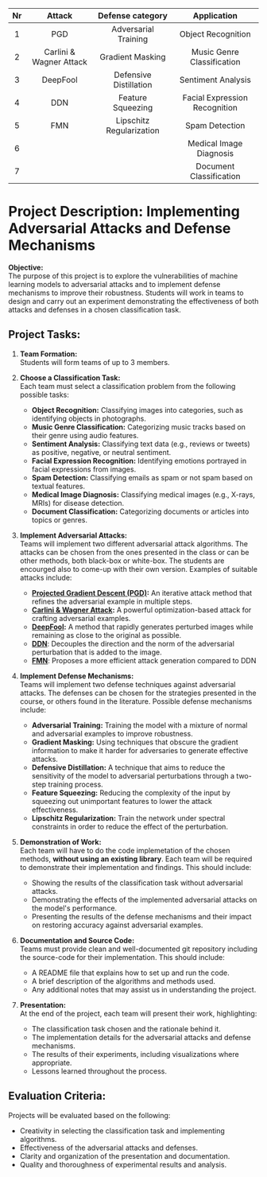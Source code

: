 | **Nr** | **Attack** | **Defense category** | Application |
|:-------:|:--------:|:--------:|:--------:|
| 1 | PGD | Adversarial Training | Object Recognition
| 2 | Carlini & Wagner Attack | Gradient Masking | Music Genre Classification
| 3 | DeepFool | Defensive Distillation | Sentiment Analysis
| 4 | DDN | Feature Squeezing | Facial Expression Recognition
| 5 | FMN | Lipschitz Regularization | Spam Detection
| 6 | | | Medical Image Diagnosis
| 7 | | | Document Classification

# Project Description: Implementing Adversarial Attacks and Defense Mechanisms

**Objective:**  
The purpose of this project is to explore the vulnerabilities of machine learning models to adversarial attacks and to implement defense mechanisms to improve their robustness. Students will work in teams to design and carry out an experiment demonstrating the effectiveness of both attacks and defenses in a chosen classification task.

## Project Tasks:

1. **Team Formation:**  
   Students will form teams of up to 3 members.

2. **Choose a Classification Task:**  
   Each team must select a classification problem from the following possible tasks:
   - **Object Recognition:** Classifying images into categories, such as identifying objects in photographs.
   - **Music Genre Classification:** Categorizing music tracks based on their genre using audio features.
   - **Sentiment Analysis:** Classifying text data (e.g., reviews or tweets) as positive, negative, or neutral sentiment.
   - **Facial Expression Recognition:** Identifying emotions portrayed in facial expressions from images.
   - **Spam Detection:** Classifying emails as spam or not spam based on textual features.
   - **Medical Image Diagnosis:** Classifying medical images (e.g., X-rays, MRIs) for disease detection.
   - **Document Classification:** Categorizing documents or articles into topics or genres.

3. **Implement Adversarial Attacks:**  
   Teams will implement two different adversarial attack algorithms. The attacks can be chosen from the ones presented in the class or can be other methods, both black-box or white-box. The students are encourged also to come-up with their own version. Examples of suitable attacks include:
   - **[Projected Gradient Descent (PGD)](https://www.utdallas.edu/~mxk055100/courses/adv-ml-19f/1706.06083.pdf):** An iterative attack method that refines the adversarial example in multiple steps.
   - **[Carlini & Wagner Attack](https://ieeexplore.ieee.org/iel7/7957740/7958557/07958570.pdf):** A powerful optimization-based attack for crafting adversarial examples.
   - **[DeepFool](https://openaccess.thecvf.com/content_cvpr_2016/papers/Moosavi-Dezfooli_DeepFool_A_Simple_CVPR_2016_paper.pdf):** A method that rapidly generates perturbed images while remaining as close to the original as possible.
   - **[DDN](http://openaccess.thecvf.com/content_CVPR_2019/papers/Rony_Decoupling_Direction_and_Norm_for_Efficient_Gradient-Based_L2_Adversarial_Attacks_CVPR_2019_paper.pdf)**: Decouples the direction and the norm of the adversarial perturbation that is added to the image.
   - **[FMN](https://proceedings.neurips.cc/paper_files/paper/2021/file/a709909b1ea5c2bee24248203b1728a5-Paper.pdf)**: Proposes a more efficient attack generation compared to DDN

4. **Implement Defense Mechanisms:**  
   Teams will implement two defense techniques against adversarial attacks. The defenses can be chosen for the strategies presented in the course, or others found in the literature. Possible defense mechanisms include:
   - **Adversarial Training:** Training the model with a mixture of normal and adversarial examples to improve robustness.
   - **Gradient Masking:** Using techniques that obscure the gradient information to make it harder for adversaries to generate effective attacks.
   - **Defensive Distillation:** A technique that aims to reduce the sensitivity of the model to adversarial perturbations through a two-step training process.
   - **Feature Squeezing:** Reducing the complexity of the input by squeezing out unimportant features to lower the attack effectiveness.
   - **Lipschitz Regularization:** Train the network under spectral constraints in order to reduce the effect of the perturbation.

5. **Demonstration of Work:**  
   Each team will have to do the code implemetation of the chosen methods, **without using an existing library**. Each team will be required to demonstrate their implementation and findings. This should include:
   - Showing the results of the classification task without adversarial attacks.
   - Demonstrating the effects of the implemented adversarial attacks on the model's performance.
   - Presenting the results of the defense mechanisms and their impact on restoring accuracy against adversarial examples.

6. **Documentation and Source Code:**  
   Teams must provide clean and well-documented git repository including the source-code for their implementation. This should include:
   - A README file that explains how to set up and run the code.
   - A brief description of the algorithms and methods used.
   - Any additional notes that may assist us in understanding the project.

7. **Presentation:**  
   At the end of the project, each team will present their work, highlighting:
   - The classification task chosen and the rationale behind it.
   - The implementation details for the adversarial attacks and defense mechanisms.
   - The results of their experiments, including visualizations where appropriate.
   - Lessons learned throughout the process.

## Evaluation Criteria:  
Projects will be evaluated based on the following:
- Creativity in selecting the classification task and implementing algorithms.
- Effectiveness of the adversarial attacks and defenses.
- Clarity and organization of the presentation and documentation.
- Quality and thoroughness of experimental results and analysis.

